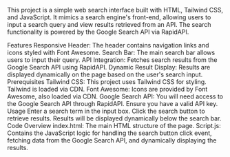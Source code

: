 This project is a simple web search interface built with HTML, Tailwind CSS, and JavaScript. It mimics a search engine's front-end, allowing users to input a search query and view results retrieved from an API. The search functionality is powered by the Google Search API via RapidAPI.

Features
Responsive Header: The header contains navigation links and icons styled with Font Awesome.
Search Bar: The main search bar allows users to input their query.
API Integration: Fetches search results from the Google Search API using RapidAPI.
Dynamic Result Display: Results are displayed dynamically on the page based on the user's search input.
Prerequisites
Tailwind CSS: This project uses Tailwind CSS for styling. Tailwind is loaded via CDN.
Font Awesome: Icons are provided by Font Awesome, also loaded via CDN.
Google Search API: You will need access to the Google Search API through RapidAPI. Ensure you have a valid API key.
Usage
Enter a search term in the input box.
Click the search button to retrieve results.
Results will be displayed dynamically below the search bar.
Code Overview
index.html: The main HTML structure of the page.
Script.js: Contains the JavaScript logic for handling the search button click event, fetching data from the Google Search API, and dynamically displaying the results.
